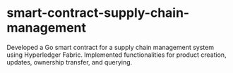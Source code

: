 # smart-contract-supply-chain-management
Developed a Go smart contract for a supply chain management system using Hyperledger Fabric. Implemented functionalities for product creation, updates, ownership transfer, and querying.
